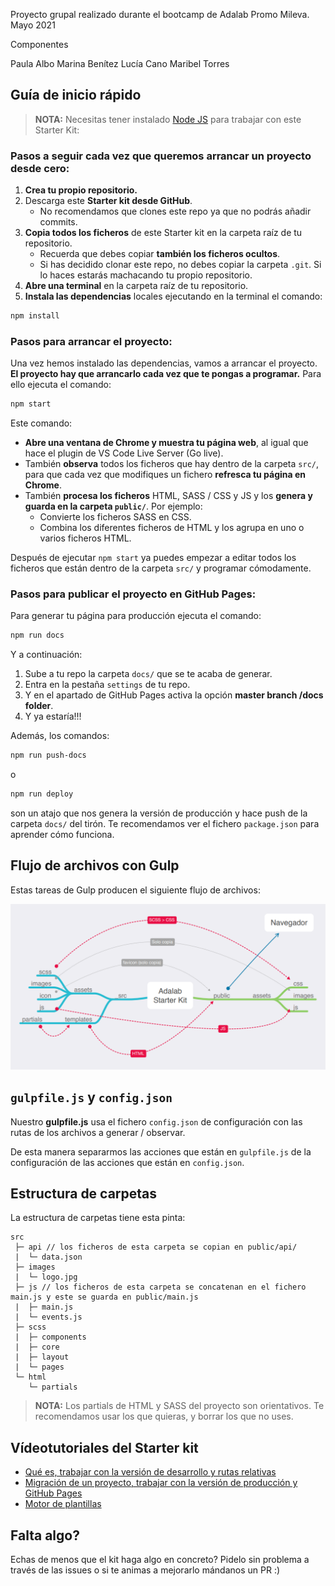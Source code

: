 
Proyecto grupal realizado durante el bootcamp de Adalab
Promo Mileva.  Mayo 2021

Componentes


Paula Albo
Marina Benítez
Lucía Cano
Maribel Torres






## Guía de inicio rápido

> **NOTA:** Necesitas tener instalado [Node JS](https://nodejs.org/) para trabajar con este Starter Kit:

### Pasos a seguir cada vez que queremos arrancar un proyecto desde cero:

1. **Crea tu propio repositorio.**
1. Descarga este **Starter kit desde GitHub**.
   - No recomendamos que clones este repo ya que no podrás añadir commits.
1. **Copia todos los ficheros** de este Starter kit en la carpeta raíz de tu repositorio.
   - Recuerda que debes copiar **también los ficheros ocultos**.
   - Si has decidido clonar este repo, no debes copiar la carpeta `.git`. Si lo haces estarás machacando tu propio repositorio.
1. **Abre una terminal** en la carpeta raíz de tu repositorio.
1. **Instala las dependencias** locales ejecutando en la terminal el comando:

```bash
npm install
```

### Pasos para arrancar el proyecto:

Una vez hemos instalado las dependencias, vamos a arrancar el proyecto. **El proyecto hay que arrancarlo cada vez que te pongas a programar.** Para ello ejecuta el comando:

```bash
npm start
```

Este comando:

- **Abre una ventana de Chrome y muestra tu página web**, al igual que hace el plugin de VS Code Live Server (Go live).
- También **observa** todos los ficheros que hay dentro de la carpeta `src/`, para que cada vez que modifiques un fichero **refresca tu página en Chrome**.
- También **procesa los ficheros** HTML, SASS / CSS y JS y los **genera y guarda en la carpeta `public/`**. Por ejemplo:
   - Convierte los ficheros SASS en CSS.
   - Combina los diferentes ficheros de HTML y los agrupa en uno o varios ficheros HTML.

Después de ejecutar `npm start` ya puedes empezar a editar todos los ficheros que están dentro de la carpeta `src/` y programar cómodamente.

### Pasos para publicar el proyecto en GitHub Pages:

Para generar tu página para producción ejecuta el comando:

```bash
npm run docs
```

Y a continuación:

1. Sube a tu repo la carpeta `docs/` que se te acaba de generar.
1. Entra en la pestaña `settings` de tu repo.
1. Y en el apartado de GitHub Pages activa la opción **master branch /docs folder**.
1. Y ya estaría!!!

Además, los comandos:

```bash
npm run push-docs
```
o

```bash
npm run deploy
```

son un atajo que nos genera la versión de producción y hace push de la carpeta `docs/` del tirón. Te recomendamos ver el fichero `package.json` para aprender cómo funciona.

## Flujo de archivos con Gulp

Estas tareas de Gulp producen el siguiente flujo de archivos:

![Gulp flow](./gulp-flow.png)

## `gulpfile.js` y `config.json`

Nuestro **gulpfile.js** usa el fichero `config.json` de configuración con las rutas de los archivos a generar / observar.

De esta manera separarmos las acciones que están en `gulpfile.js` de la configuración de las acciones que están en `config.json`.

## Estructura de carpetas

La estructura de carpetas tiene esta pinta:

```
src
 ├─ api // los ficheros de esta carpeta se copian en public/api/
 |  └─ data.json
 ├─ images
 |  └─ logo.jpg
 ├─ js // los ficheros de esta carpeta se concatenan en el fichero main.js y este se guarda en public/main.js
 |  ├─ main.js
 |  └─ events.js
 ├─ scss
 |  ├─ components
 |  ├─ core
 |  ├─ layout
 |  └─ pages
 └─ html
    └─ partials
```

> **NOTA:** Los partials de HTML y SASS del proyecto son orientativos. Te recomendamos usar los que quieras, y borrar los que no uses.

## Vídeotutoriales del Starter kit

- [Qué es, trabajar con la versión de desarrollo y rutas relativas](https://www.youtube.com/watch?v=XwvhXvBijos)
- [Migración de un proyecto, trabajar con la versión de producción y GitHub Pages](https://www.youtube.com/watch?v=qqGClcgt9Uc)
- [Motor de plantillas](https://www.youtube.com/watch?v=4GwXOJ045Zg)

## Falta algo?

Echas de menos que el kit haga algo en concreto? Pidelo sin problema a través de las issues o si te animas a mejorarlo mándanos un PR :)
